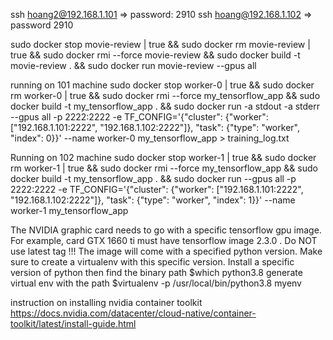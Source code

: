 ssh hoang2@192.168.1.101 => password: 2910
ssh hoang@192.168.1.102  => password 2910

sudo docker stop movie-review | true && sudo docker rm movie-review | true && sudo docker rmi --force movie-review && sudo docker build -t movie-review . && sudo docker run movie-review --gpus all

running on 101 machine
sudo docker stop worker-0 | true && sudo docker rm worker-0 | true && sudo docker rmi --force my_tensorflow_app && sudo docker build -t my_tensorflow_app . && sudo docker run -a stdout -a stderr --gpus all -p 2222:2222 -e TF_CONFIG='{"cluster": {"worker": ["192.168.1.101:2222", "192.168.1.102:2222"]}, "task": {"type": "worker", "index": 0}}' --name worker-0  my_tensorflow_app > training_log.txt


Running on 102 machine
sudo docker stop worker-1 | true && sudo docker rm worker-1 | true && sudo docker rmi --force my_tensorflow_app && sudo docker build -t my_tensorflow_app . && sudo docker run --gpus all -p 2222:2222 -e TF_CONFIG='{"cluster": {"worker": ["192.168.1.101:2222", "192.168.1.102:2222"]}, "task": {"type": "worker", "index": 1}}' --name worker-1  my_tensorflow_app


The NVIDIA graphic card needs to go with a specific tensorflow gpu image. For example,
card GTX 1660 ti must have tensorflow image 2.3.0 . Do NOT use latest tag !!!
The image will come with a specified python version. Make sure to create a virtualenv with this 
specific version. Install a specific version of python
then find the binary path
$which python3.8
generate virtual env with the path
$virtualenv -p /usr/local/bin/python3.8 myenv

instruction on installing nvidia container toolkit 
https://docs.nvidia.com/datacenter/cloud-native/container-toolkit/latest/install-guide.html